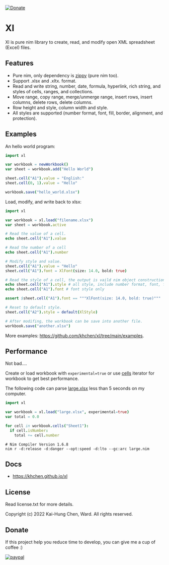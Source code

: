[![Donate](https://img.shields.io/badge/Donate-PayPal-green.svg)](https://paypal.me/khchen0915?country.x=TW&locale.x=zh_TW)

# Xl
Xl is pure nim library to create, read, and modify open XML spreadsheet (Excel) files.

## Features
- Pure nim, only dependency is [zippy](https://github.com/guzba/zippy "zippy") (pure nim too).
- Support .xlsx and .xltx. format.
- Read and write string, number, date, formula, hyperlink, rich string, and styles of cells, ranges, and collections.
- Move range, copy range, merge/unmerge range, insert rows, insert columns, delete rows, delete columns.
- Row height and style, column width and style.
- All styles are supported (number format, font, fill, border, alignment, and protection).

## Examples
An hello world program:
```nim
import xl

var workbook = newWorkbook()
var sheet = workbook.add("Hello World")

sheet.cell("A1").value = "English:"
sheet.cell(0, 1).value = "Hello"

workbook.save("hello_world.xlsx")
```

Load, modify, and write back to xlsx:
```nim
import xl

var workbook = xl.load("filename.xlsx")
var sheet = workbook.active

# Read the value of a cell.
echo sheet.cell("A1").value

# Read the number of a cell
echo sheet.cell("A1").number

# Modify style and value.
sheet.cell("A1").value = "Hello"
sheet.cell("A1").font = XlFont(size: 14.0, bold: true)

# Read the style of a cell, the output is vaild nim object construction expression.
echo sheet.cell("A1").style # all style, include number format, font, fill, etc.
echo sheet.cell("A1").font # font style only

assert $sheet.cell("A1").font == """XlFont(size: 14.0, bold: true)"""

# Reset to default style.
sheet.cell("A2").style = default(XlStyle)

# After modifing, the workbook can be save into another file.
workbook.save("another.xlsx")
```

More examples: https://github.com/khchen/xl/tree/main/examples.

## Performance

Not bad....

Create or load workbook with `experimental=true` or use [cells](https://khchen.github.io/xl/#cells.i%2CXlWorkbook%2Cint "cells") iterator for workbook to get best performance.

The following code can parse [large.xlsx](https://github.com/theorchard/openpyxl/blob/master/openpyxl/benchmarks/files/large.xlsx "large.xlsx") less than 5 seconds on my computer.

```nim
import xl

var workbook = xl.load("large.xlsx", experimental=true)
var total = 0.0

for cell in workbook.cells("Sheet1"):
  if cell.isNumber:
    total += cell.number
```

```
# Nim Compiler Version 1.6.8
nim r -d:release -d:danger --opt:speed -d:lto --gc:arc large.nim
```



## Docs
* https://khchen.github.io/xl

## License
Read license.txt for more details.

Copyright (c) 2022 Kai-Hung Chen, Ward. All rights reserved.

## Donate
If this project help you reduce time to develop, you can give me a cup of coffee :)

[![paypal](https://www.paypalobjects.com/en_US/i/btn/btn_donateCC_LG.gif)](https://paypal.me/khchen0915?country.x=TW&locale.x=zh_TW)
